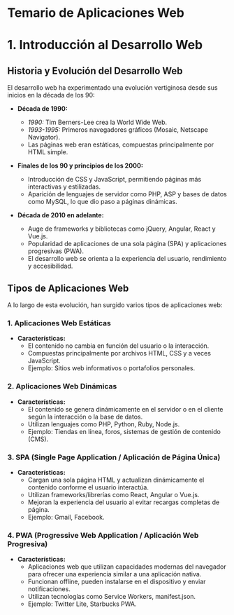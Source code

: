 # Temario de Aplicaciones Web

# 1. Introducción al Desarrollo Web
## Historia y Evolución del Desarrollo Web

El desarrollo web ha experimentado una evolución vertiginosa desde sus inicios en la década de los 90:

- **Década de 1990:**  
  - *1990:* Tim Berners-Lee crea la World Wide Web.
  - *1993-1995:* Primeros navegadores gráficos (Mosaic, Netscape Navigator).
  - Las páginas web eran estáticas, compuestas principalmente por HTML simple.

- **Finales de los 90 y principios de los 2000:**  
  - Introducción de CSS y JavaScript, permitiendo páginas más interactivas y estilizadas.
  - Aparición de lenguajes de servidor como PHP, ASP y bases de datos como MySQL, lo que dio paso a páginas dinámicas.

- **Década de 2010 en adelante:**  
  - Auge de frameworks y bibliotecas como jQuery, Angular, React y Vue.js.
  - Popularidad de aplicaciones de una sola página (SPA) y aplicaciones progresivas (PWA).
  - El desarrollo web se orienta a la experiencia del usuario, rendimiento y accesibilidad.

## Tipos de Aplicaciones Web

A lo largo de esta evolución, han surgido varios tipos de aplicaciones web:

### 1. Aplicaciones Web Estáticas

- **Características:**  
  - El contenido no cambia en función del usuario o la interacción.
  - Compuestas principalmente por archivos HTML, CSS y a veces JavaScript.
  - Ejemplo: Sitios web informativos o portafolios personales.

### 2. Aplicaciones Web Dinámicas

- **Características:**  
  - El contenido se genera dinámicamente en el servidor o en el cliente según la interacción o la base de datos.
  - Utilizan lenguajes como PHP, Python, Ruby, Node.js.
  - Ejemplo: Tiendas en línea, foros, sistemas de gestión de contenido (CMS).

### 3. SPA (Single Page Application / Aplicación de Página Única)

- **Características:**  
  - Cargan una sola página HTML y actualizan dinámicamente el contenido conforme el usuario interactúa.
  - Utilizan frameworks/librerías como React, Angular o Vue.js.
  - Mejoran la experiencia del usuario al evitar recargas completas de página.
  - Ejemplo: Gmail, Facebook.

### 4. PWA (Progressive Web Application / Aplicación Web Progresiva)

- **Características:**  
  - Aplicaciones web que utilizan capacidades modernas del navegador para ofrecer una experiencia similar a una aplicación nativa.
  - Funcionan offline, pueden instalarse en el dispositivo y enviar notificaciones.
  - Utilizan tecnologías como Service Workers, manifest.json.
  - Ejemplo: Twitter Lite, Starbucks PWA.
